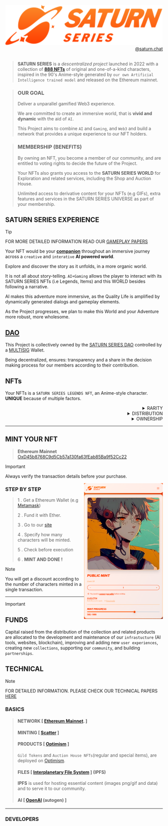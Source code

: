 <!--
Created by @maam-a1 (https://github.com/maam-a1) 2024/04/25
-->

<div align="center">
  <br/>
  <a href="https://www.saturnseries.com/">
    <img alt="SATURN-SERIES" height="128" src="https://github.com/maam-a1/maam-a1/blob/main/third_party/saturn_logo.svg" />
  </a>
  <br/>
</div>

<div align="right">
<a title="saturn.chat" href="https://github.com/SaturnSeries/saturn.chat">@saturn.chat</a>
</div> <br/>

> **SATURN SERIES** is a *descentralized project* launched in 2022 with a collection of **[888 NFTs](https://www.saturnseries.com/mint)** of original and one-of-a-kind characters, inspired in the 90's Anime-style generated by `our own Artificial Intelligence trained model` and released on the Ethereum mainnet.

> ### OUR GOAL
> Deliver a unparallel gamified Web3 experience.
>
> We are committed to create an immersive world, that is **vivid and dynamic** with the aid of `AI`.
> 
> This Project aims to combine `AI` and `Gaming`, and `Web3` and build a network that provides a unique experience to our NFT holders.

> ### MEMBERSHIP (BENEFITS)
> By owning an NFT, you become a member of our community, and are entitled to voting rights to decide the future of the Project.
>
> Your NFTs also grants you access to the **SATURN SERIES WORLD** for Exploration and related services, including the Shop and Auction House.
>
> Unlimited access to derivative content for your NFTs (e.g GIFs), extra features and services in the SATURN SERIES UNIVERSE as part of your membership.
>

## SATURN SERIES EXPERIENCE
> [!TIP]
> FOR MORE DETAILED INFORMATION READ OUR [GAMEPLAY PAPERS]()

Your NFT would be your **[companion](#NFTs)** throughout an immersive journey across a `creative` and `interative` **AI powered world**.

Explore and discover the story as it unfolds, in a more organic world.

It is not all about story-telling. `AI+Gaming` allows the player to interact with its SATURN SERIES NFTs (i.e Legends, Items) and this WORLD besides following a narrative.

AI makes this adventure more immersive, as the Quality Life is amplified by dynamically generated dialogs and gameplay elements.

As the Project progresses, we plan to make this World and your Adventure more robust, more wholesome.

## [DAO](https://www.investopedia.com/tech/what-dao/)

This Project is collectively owned by the [SATURN SERIES DAO]() controlled by a [MULTISIG](https://github.com/maam-a1/maam-a1/new/main#mint-your-nft) Wallet.

Being decentralized, ensures: transparency and a share in the decision making process for our members according to their contribution.

## NFTs
Your NFTs is a `SATURN SERIES LEGENDS NFT`, an Anime-style character. **UNIQUE** because of multiple factors.

<details>

<summary align="right" >RARITY</summary>
<br />
The collection is not governed by any rarity hierarchy. **All LEGENDS NFTs were conceived as a one-of-a-kind character**.

Our AI model was trained to produce **high quality** and **non repetitive** designs for the NFTs, and the resulting collection was curated manually.

We used what we call `Celestial Coordinates`, which is basically a unique value assigned to every NFT, which ultimately determines the Personality and Aesthetics of your SATURN SERIES LEGEND NFT.

**Metadata** given upon generation includes:

> Birthdate (Greek and Chinese Zodiac Sign)

> Myers-Briggs Personality Type (MBTI)

</details>

<details>
<summary align="right">DISTRIBUTION</summary>
<br />

<div>The NFTs were minted through <a href="https://scatter.art">Scatter.art</a>. A portion of the total NFTs supply was reserved by founding members and early supporters, along with a community chest controlled by the DAO for future distribution.</div>

</details>

<details>
<summary align="right" >OWNERSHIP</summary>

### YOU MINTED IT, YOU OWN IT
You have the right to use your NFTs for personal and commercial use, because they are yours.

</details>

---

## MINT YOUR NFT

> **Ethereum Mainnet**
> [OxD45b8768C9d5Cb57a130fa63fEab85Ba9f52Cc22](https://etherscan.io/address/0xD45b8768C9d5Cb57a130fa63fEab85Ba9f52Cc22)

> [!IMPORTANT]
> Always verify the transaction details before your purchase.

<div width="100%">
<img align="right" alt="SATURN-SERIES" width="50%" src="https://github.com/maam-a1/maam-a1/blob/main/third_party/saturnseries_mint.png" /> 
</div>

### STEP BY STEP

> 1 . Get a Ethereum Wallet (e.g [Metamask](https://metamask.io/download))
>
> 2 . Fund it with Ether.
>
> 3 . Go to our [site](https://saturnseries.com/mint)
>
> 4 . Specify how many characters will be minted.
>
> 5 . Check before execution
>
> 6 . **MINT AND DONE !**
> 

> [!NOTE]
> You will get a discount according to the number of characters minted in a single transaction.

---

> [!IMPORTANT]
> ## FUNDS
> Capital raised from the distribution of the collection and related products are allocated to the development and maintenance of our `infrastucture` (AI tools, websites, blockchain), improving and adding new `user experiences`, creating new `collections`, supporting our `community`, and building `partnerships`.

## TECHNICAL
> [!NOTE]
> FOR DETAILED INFORMATION. PLEASE CHECK OUR TECHNICAL PAPERS [HERE]()

### BASICS
> #### NETWORK \[ [Ethereum Mainnet](https://etherscan.io/address/0xD45b8768C9d5Cb57a130fa63fEab85Ba9f52Cc22). \]
>
> #### MINTING \[ [Scatter]() \]
>
> #### PRODUCTS \[ [Optimism]() \]
> `Gild Tokens` and `Auction House NFTs`(regular and special items), are deployed on [Optimism]().
>
> #### FILES \[ [Interplanetary File System]() \] (IPFS)
> **IPFS** is used for hosting essential content (images png/gif and data) and to serve it to our community.
> 
>
> #### AI \[ [OpenAI]() (autogen) \]
> 

---

### DEVELOPERS
